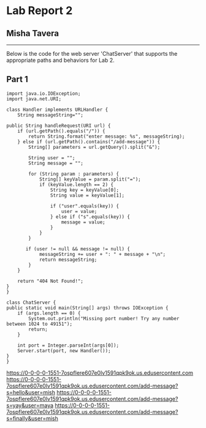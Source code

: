 # Lab Report 2 
## Misha Tavera
---
Below is the code for the web server 'ChatServer' that supports the appropriate paths and behaviors for Lab 2. 
## Part 1

    import java.io.IOException;
    import java.net.URI;

    class Handler implements URLHandler {
        String messageString="";

    public String handleRequest(URI url) {
        if (url.getPath().equals("/")) {
            return String.format("enter message: %s", messageString);
        } else if (url.getPath().contains("/add-message")) {
            String[] parameters = url.getQuery().split("&");

            String user = "";
            String message = "";

            for (String param : parameters) {
                String[] keyValue = param.split("=");
                if (keyValue.length == 2) {
                    String key = keyValue[0];
                    String value = keyValue[1];

                    if ("user".equals(key)) {
                        user = value;
                    } else if ("s".equals(key)) {
                        message = value;
                    }
                }
            }

           if (user != null && message != null) {
                messageString += user + ": " + message + "\n";
                return messageString;
            }
        }

        return "404 Not Found!";
    }
    }

    class ChatServer {
    public static void main(String[] args) throws IOException {
        if (args.length == 0) {
            System.out.println("Missing port number! Try any number between 1024 to 49151");
            return;
        }

        int port = Integer.parseInt(args[0]);
        Server.start(port, new Handler());
    }
    }


https://0-0-0-0-1551-7ospflere607e0lv1591qpk9ok.us.edusercontent.com
https://0-0-0-0-1551-7ospflere607e0lv1591qpk9ok.us.edusercontent.com/add-message?s=hello&user=mish
https://0-0-0-0-1551-7ospflere607e0lv1591qpk9ok.us.edusercontent.com/add-message?s=yay&user=maya
https://0-0-0-0-1551-7ospflere607e0lv1591qpk9ok.us.edusercontent.com/add-message?s=finally&user=mish

